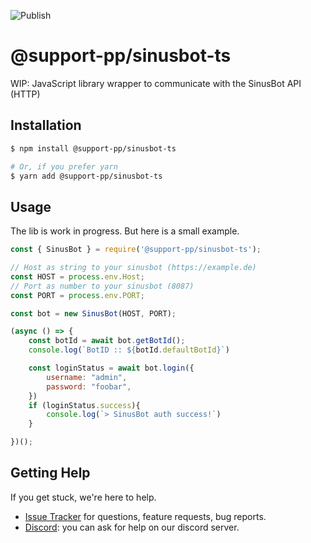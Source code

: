![Publish](https://github.com/Support-pp/sinusbot-ts/workflows/Publish/badge.svg)
# @support-pp/sinusbot-ts

WIP: JavaScript library wrapper to communicate with the SinusBot API (HTTP)

## Installation

```bash
$ npm install @support-pp/sinusbot-ts

# Or, if you prefer yarn
$ yarn add @support-pp/sinusbot-ts
```

## Usage 
The lib is work in progress. But here is a small example.

```javascript
const { SinusBot } = require('@support-pp/sinusbot-ts');

// Host as string to your sinusbot (https://example.de)
const HOST = process.env.Host;
// Port as number to your sinusbot (8087)
const PORT = process.env.PORT;

const bot = new SinusBot(HOST, PORT);

(async () => {
    const botId = await bot.getBotId();
    console.log(`BotID :: ${botId.defaultBotId}`)

    const loginStatus = await bot.login({
        username: "admin",
        password: "foobar",
    })
    if (loginStatus.success){
        console.log(`> SinusBot auth success!`)
    }

})();
```

## Getting Help

If you get stuck, we're here to help.

  * [Issue Tracker](http://github.com/support-pp/sinusbot-ts/issues) for questions, feature requests, bug reports.
  * [Discord](https://discordapp.com/invite/3acZCcu): you can ask for help on our discord server.

